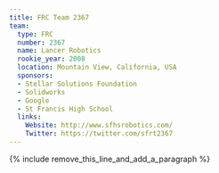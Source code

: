 ```yaml
---
title: FRC Team 2367
team:
  type: FRC
  number: 2367
  name: Lancer Robotics
  rookie_year: 2008
  location: Mountain View, California, USA
  sponsors:
  - Stellar Solutions Foundation
  - Solidworks
  - Google
  - St Francis High School
  links:
    Website: http://www.sfhsrobotics.com/
    Twitter: https://twitter.com/sfrt2367
---
```


{% include remove_this_line_and_add_a_paragraph %}